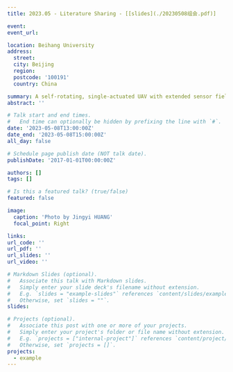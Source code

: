 ```yaml
---
title: 2023.05 - Literature Sharing - [[slides](./20230508组会.pdf)]

event: 
event_url: 

location: Beihang University
address:
  street: 
  city: Beijing
  region: 
  postcode: '100191'
  country: China

summary: A self-rotating, single-actuated UAV with extended sensor field of view for autonomous navigation, Science Robotics, 2023
abstract: ''

# Talk start and end times.
#   End time can optionally be hidden by prefixing the line with `#`.
date: '2023-05-08T13:00:00Z'
date_end: '2023-05-08T15:00:00Z'
all_day: false

# Schedule page publish date (NOT talk date).
publishDate: '2017-01-01T00:00:00Z'

authors: []
tags: []

# Is this a featured talk? (true/false)
featured: false

image:
  caption: 'Photo by Jingyi HUANG'
  focal_point: Right

links:
url_code: ''
url_pdf: ''
url_slides: ''
url_video: ''

# Markdown Slides (optional).
#   Associate this talk with Markdown slides.
#   Simply enter your slide deck's filename without extension.
#   E.g. `slides = "example-slides"` references `content/slides/example-slides.md`.
#   Otherwise, set `slides = ""`.
slides: 

# Projects (optional).
#   Associate this post with one or more of your projects.
#   Simply enter your project's folder or file name without extension.
#   E.g. `projects = ["internal-project"]` references `content/project/deep-learning/index.md`.
#   Otherwise, set `projects = []`.
projects:
  - example
---
```



